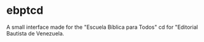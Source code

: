 # ebptcd
A small interface made for the "Escuela Bíblica para Todos" cd for "Editorial Bautista de Venezuela.
